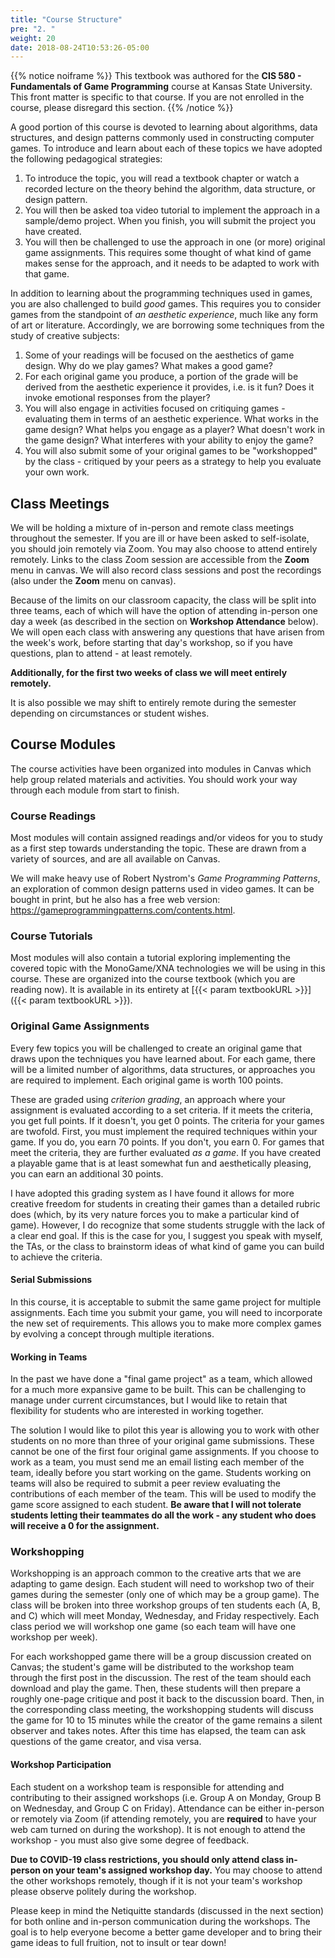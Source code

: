 ```yaml
---
title: "Course Structure"
pre: "2. "
weight: 20
date: 2018-08-24T10:53:26-05:00
---
```


{{% notice noiframe %}}
This textbook was authored for the **CIS 580 - Fundamentals of Game Programming** course at Kansas State University.  This front matter is specific to that course.  If you are not enrolled in the course, please disregard this section.
{{% /notice %}}

A good portion of this course is devoted to learning about algorithms, data structures, and design patterns commonly used in constructing computer games.  To introduce and learn about each of these topics we have adopted the following pedagogical strategies:

1.	To introduce the topic, you will read a textbook chapter or watch a recorded lecture on the theory behind the algorithm, data structure, or design pattern.
2.	You will then be asked toa video tutorial to implement the approach in a sample/demo project.  When you finish, you will submit the project you have created.
3.	You will then be challenged to use the approach in one (or more) original game assignments.  This requires some thought of what kind of game makes sense for the approach, and it needs to be adapted to work with that game.

In addition to learning about the programming techniques used in games, you are also challenged to build _good_ games.  This requires you to consider games from the standpoint of _an aesthetic experience_, much like any form of art or literature. Accordingly, we are borrowing some techniques from the study of creative subjects:

1. Some of your readings will be focused on the aesthetics of game design.  Why do we play games?  What makes a good game? 
2. For each original game you produce, a portion of the grade will be derived from the aesthetic experience it provides, i.e. is it fun?  Does it invoke emotional responses from the player?
3. You will also engage in activities focused on critiquing games - evaluating them in terms of an aesthetic experience.  What works in the game design?  What helps you engage as a player?  What doesn't work in the game design?  What interferes with your ability to enjoy the game?
4. You will also submit some of your original games to be "workshopped" by the class - critiqued by your peers as a strategy to help you evaluate your own work.

## Class Meetings
We will be holding a mixture of in-person and remote class meetings throughout the semester.  If you are ill or have been asked to self-isolate, you should join remotely via Zoom.  You may also choose to attend entirely remotely.  Links to the class Zoom session are accessible from the **Zoom** menu in canvas.  We will also record class sessions and post the recordings (also under the **Zoom** menu on canvas).

Because of the limits on our classroom capacity, the class will be split into three teams, each of which will have the option of attending in-person one day a week (as described in the section on **Workshop Attendance** below).  We will open each class with answering any questions that have arisen from the week's work, before starting that day's workshop, so if you have questions, plan to attend - at least remotely.

**Additionally, for the first two weeks of class we will meet entirely remotely.**

It is also possible we may shift to entirely remote during the semester depending on circumstances or student wishes.

## Course Modules
The course activities have been organized into modules in Canvas which help group related materials and activities.  You should work your way through each module from start to finish.

### Course Readings 
Most modules will contain assigned readings and/or videos for you to study as a first step towards understanding the topic.  These are drawn from a variety of sources, and are all available on Canvas.

We will make heavy use of Robert Nystrom's _Game Programming Patterns_, an exploration of common design patterns used in video games.  It can be bought in print, but he also has a free web version: https://gameprogrammingpatterns.com/contents.html.  

### Course Tutorials
Most modules will also contain a tutorial exploring implementing the covered topic with the MonoGame/XNA technologies we will be using in this course.  These are organized into the course textbook (which you are reading now).  It is available in its entirety at [{{< param textbookURL >}}]({{< param textbookURL >}}).  

### Original Game Assignments
Every few topics you will be challenged to create an original game that draws upon the techniques you have learned about. For each game, there will be a limited number of algorithms, data structures, or approaches you are required to implement.  Each original game is worth 100 points. 

These are graded using _criterion grading_, an approach where your assignment is evaluated according to a set criteria.  If it meets the criteria, you get full points.  If it doesn't, you get 0 points.  The criteria for your games are twofold.  First, you must implement the required techniques within your game.  If you do, you earn 70 points.  If you don't, you earn 0. For games that meet the criteria, they are further evaluated _as a game_.  If you have created a playable game that is at least somewhat fun and aesthetically pleasing, you can earn an additional 30 points.

I have adopted this grading system as I have found it allows for more creative freedom for students in creating their games than a detailed rubric does (which, by its very nature forces you to make a particular kind of game).  However, I do recognize that some students struggle with the lack of a clear end goal.  If this is the case for you, I suggest you speak with myself, the TAs, or the class to brainstorm ideas of what kind of game you can build to achieve the criteria.

#### Serial Submissions
In this course, it is acceptable to submit the same game project for multiple assignments. Each time you submit your game, you will need to incorporate the new set of requirements.  This allows you to make more complex games by evolving a concept through multiple iterations.  

#### Working in Teams
In the past we have done a "final game project" as a team, which allowed for a much more expansive game to be built.  This can be challenging to manage under current circumstances, but I would like to retain that flexibility for students who are interested in working together.

The solution I would like to pilot this year is allowing you to work with other students on no more than three of your original game submissions.  These cannot be one of the first four original game assignments.  If you choose to work as a team, you must send me an email listing each member of the team, ideally before you start working on the game.  Students working on teams will also be required to submit a peer review evaluating the contributions of each member of the team.  This will be used to modify the game score assigned to each student.  **Be aware that I will not tolerate students letting their teammates do all the work - any student who does will receive a 0 for the assignment.**

### Workshopping
Workshopping is an approach common to the creative arts that we are adapting to game design.  Each student will need to workshop two of their games during the semester (only one of which may be a group game).  The class will be broken into three workshop groups of ten students each (A, B, and C) which will meet Monday, Wednesday, and Friday respectively.  Each class period we will workshop one game (so each team will have one workshop per week).  

For each workshopped game there will be a group discussion created on Canvas; the student's game will be distributed to the workshop team through the first post in the discussion.  The rest of the team should each download and play the game.  Then, these students will then prepare a roughly one-page critique and post it back to the discussion board.  Then, in the corresponding class meeting, the workshopping students will discuss the game for 10 to 15 minutes while the creator of the game remains a silent observer and takes notes.  After this time has elapsed, the team can ask questions of the game creator, and visa versa.

#### Workshop Participation
Each student on a workshop team is responsible for attending and contributing to their assigned workshops (i.e. Group A on Monday, Group B on Wednesday, and Group C on Friday).  Attendance can be either in-person or remotely via Zoom (if attending remotely, you are **required** to have your web cam turned on during the workshop).  It is not enough to attend the workshop - you must also give some degree of feedback.

**Due to COVID-19 class restrictions, you should only attend class in-person on your team's assigned workshop day.**  You may choose to attend the other workshops remotely, though if it is not your team's workshop please observe politely during the workshop.

Please keep in mind the Netiquitte standards (discussed in the next section) for both online and in-person communication during the workshops.  The goal is to help everyone become a better game developer and to bring their game ideas to full fruition, not to insult or tear down!